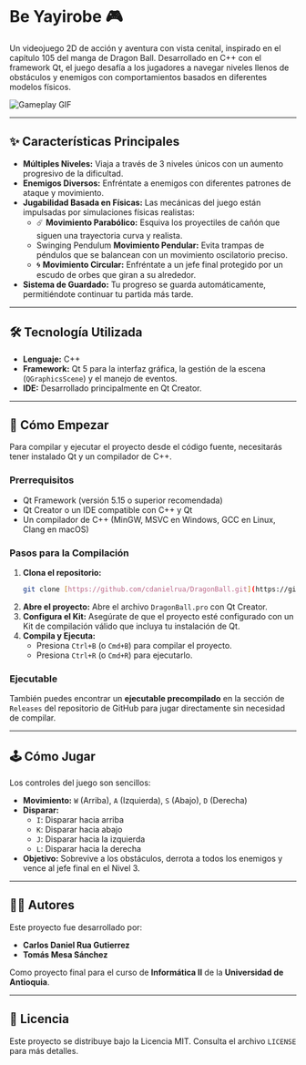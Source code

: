 # Be Yayirobe 🎮

Un videojuego 2D de acción y aventura con vista cenital, inspirado en el capítulo 105 del manga de Dragon Ball. Desarrollado en C++ con el framework Qt, el juego desafía a los jugadores a navegar niveles llenos de obstáculos y enemigos con comportamientos basados en diferentes modelos físicos.

![Gameplay GIF](https://raw.githubusercontent.com/cdanielrua/DragonBall/main/gameplay.gif) 

---

## ✨ Características Principales

* **Múltiples Niveles:** Viaja a través de 3 niveles únicos con un aumento progresivo de la dificultad.
* **Enemigos Diversos:** Enfréntate a enemigos con diferentes patrones de ataque y movimiento.
* **Jugabilidad Basada en Físicas:** Las mecánicas del juego están impulsadas por simulaciones físicas realistas:
    * ☄️ **Movimiento Parabólico:** Esquiva los proyectiles de cañón que siguen una trayectoria curva y realista.
    * Swinging Pendulum **Movimiento Pendular:** Evita trampas de péndulos que se balancean con un movimiento oscilatorio preciso.
    * 🌀 **Movimiento Circular:** Enfréntate a un jefe final protegido por un escudo de orbes que giran a su alrededor.
* **Sistema de Guardado:** Tu progreso se guarda automáticamente, permitiéndote continuar tu partida más tarde.

---

## 🛠️ Tecnología Utilizada

* **Lenguaje:** C++
* **Framework:** Qt 5 para la interfaz gráfica, la gestión de la escena (`QGraphicsScene`) y el manejo de eventos.
* **IDE:** Desarrollado principalmente en Qt Creator.

---

## 🚀 Cómo Empezar

Para compilar y ejecutar el proyecto desde el código fuente, necesitarás tener instalado Qt y un compilador de C++.

### Prerrequisitos
* Qt Framework (versión 5.15 o superior recomendada)
* Qt Creator o un IDE compatible con C++ y Qt
* Un compilador de C++ (MinGW, MSVC en Windows, GCC en Linux, Clang en macOS)

### Pasos para la Compilación
1.  **Clona el repositorio:**
    ```sh
    git clone [https://github.com/cdanielrua/DragonBall.git](https://github.com/cdanielrua/DragonBall.git)
    ```
2.  **Abre el proyecto:**
    Abre el archivo `DragonBall.pro` con Qt Creator.
3.  **Configura el Kit:**
    Asegúrate de que el proyecto esté configurado con un Kit de compilación válido que incluya tu instalación de Qt.
4.  **Compila y Ejecuta:**
    * Presiona `Ctrl+B` (o `Cmd+B`) para compilar el proyecto.
    * Presiona `Ctrl+R` (o `Cmd+R`) para ejecutarlo.

### Ejecutable
También puedes encontrar un **ejecutable precompilado** en la sección de `Releases` del repositorio de GitHub para jugar directamente sin necesidad de compilar.

---

## 🕹️ Cómo Jugar

Los controles del juego son sencillos:

* **Movimiento:** `W` (Arriba), `A` (Izquierda), `S` (Abajo), `D` (Derecha)
* **Disparar:**
    * `I`: Disparar hacia arriba
    * `K`: Disparar hacia abajo
    * `J`: Disparar hacia la izquierda
    * `L`: Disparar hacia la derecha
* **Objetivo:** Sobrevive a los obstáculos, derrota a todos los enemigos y vence al jefe final en el Nivel 3.

---

## 🧑‍💻 Autores

Este proyecto fue desarrollado por:

* **Carlos Daniel Rua Gutierrez**
* **Tomás Mesa Sánchez**

Como proyecto final para el curso de **Informática II** de la **Universidad de Antioquia**.

---

## 📄 Licencia

Este proyecto se distribuye bajo la Licencia MIT. Consulta el archivo `LICENSE` para más detalles.

